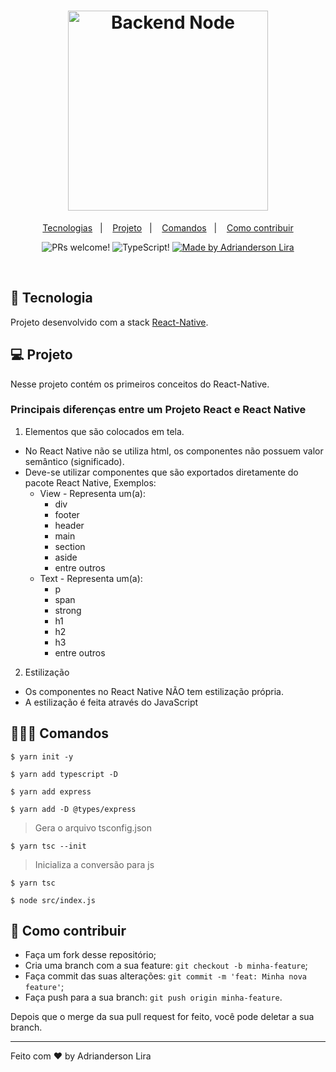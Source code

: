 <h1 align="center" width="100%" height="300px" background="#000">
    <img 
    alt="Backend Node" 
    title="Backend Node" 
    src="https://miro.medium.com/max/3840/1*QDQvlCg420lzRElCK4AYhw.png" 
    width="320px" />
</h1>

<p align="center">
  <a href="#-tecnologia">Tecnologias</a>&nbsp;&nbsp;&nbsp;|&nbsp;&nbsp;&nbsp;
  <a href="#-projeto">Projeto</a>&nbsp;&nbsp;&nbsp;|&nbsp;&nbsp;&nbsp;
  <a href="#-comandos">Comandos</a>&nbsp;&nbsp;&nbsp;|&nbsp;&nbsp;&nbsp;
  <a href="#-como-contribuir">Como contribuir</a>
</p>

<p align="center">
 <img src="https://img.shields.io/static/v1?label=PRs&message=welcome&color=7159c1&labelColor=ce" alt="PRs welcome!" />

 <img src="https://img.shields.io/static/v1?label=JS&message=React-Native&color=61dbfb&labelColor=ce" alt="TypeScript!" />

 <a href="https://github.com/AdriandersonLira">
    <img alt="Made by Adrianderson Lira" src="https://img.shields.io/badge/made%20by-Adrianderson-%2304D361">
  </a>
</p>

<br>

## 🚀 Tecnologia

Projeto desenvolvido com a stack [React-Native](https://reactnative.dev/docs/getting-started).

## 💻 Projeto

Nesse projeto contém os primeiros conceitos do React-Native. 

### Principais diferenças entre um Projeto React e React Native

1. Elementos que são colocados em tela.
- No React Native não se utiliza html, os componentes não possuem valor semântico (significado).
- Deve-se utilizar componentes que são exportados diretamente do pacote React Native, Exemplos:
  - View - Representa um(a):
    - div
    - footer
    - header
    - main
    - section
    - aside
    - entre outros
  - Text - Representa um(a):
    - p
    - span
    - strong
    - h1
    - h2
    - h3
    - entre outros
    
2. Estilização
- Os componentes no React Native NÃO tem estilização própria.
- A estilização é feita através do JavaScript


## 👨🏻‍💻 Comandos

```console
$ yarn init -y
```
```console
$ yarn add typescript -D
```
```console
$ yarn add express
```
```console
$ yarn add -D @types/express
```
> Gera o arquivo tsconfig.json
```console
$ yarn tsc --init
```
> Inicializa a conversão para js
```console
$ yarn tsc
```
```console
$ node src/index.js
```

## 🤔 Como contribuir

- Faça um fork desse repositório;
- Cria uma branch com a sua feature: `git checkout -b minha-feature`;
- Faça commit das suas alterações: `git commit -m 'feat: Minha nova feature'`;
- Faça push para a sua branch: `git push origin minha-feature`.

Depois que o merge da sua pull request for feito, você pode deletar a sua branch.

---

Feito com ♥ by Adrianderson Lira 
